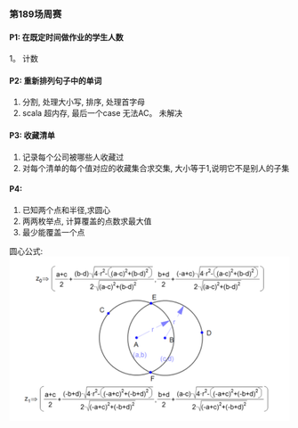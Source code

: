 ### 第189场周赛

#### P1:  在既定时间做作业的学生人数
1。 计数

#### P2: 重新排列句子中的单词
1. 分割, 处理大小写, 排序, 处理首字母
2. scala 超内存, 最后一个case 无法AC。 未解决

#### P3: 收藏清单
1. 记录每个公司被哪些人收藏过
2. 对每个清单的每个值对应的收藏集合求交集, 大小等于1,说明它不是别人的子集

#### P4: 
1. 已知两个点和半径,求圆心
2. 两两枚举点, 计算覆盖的点数求最大值
3. 最少能覆盖一个点

圆心公式:
![avatar](../pictures/C189_P4.jpg)
